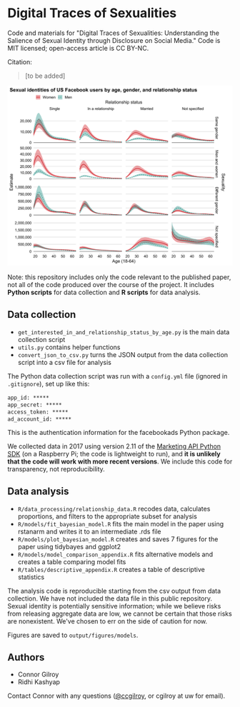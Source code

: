 # Digital Traces of Sexualities

Code and materials for "Digital Traces of Sexualities: Understanding the Salience of Sexual Identity through Disclosure on Social Media." Code is MIT licensed; open-access article is CC BY-NC.

Citation: 

> [to be added]

![Negative binomial model fit to estimates from September 2017](output/figures/models/figure7_model_estimates.png)

Note: this repository includes only the code relevant to the published paper, not all of the code produced over the course of the project. It includes **Python scripts** for data collection and **R scripts** for data analysis.

## Data collection

- `get_interested_in_and_relationship_status_by_age.py` is the main data collection script
- `utils.py` contains helper functions
- `convert_json_to_csv.py` turns the JSON output from the data collection script into a csv file for analysis

The Python data collection script was run with a `config.yml` file (ignored in `.gitignore`), set up like this:

```{.yml}
app_id: *****
app_secret: *****
access_token: *****
ad_account_id: *****
```

This is the authentication information for the facebookads Python package. 

We collected data in 2017 using version 2.11 of the [Marketing API Python SDK](https://developers.facebook.com/docs/marketing-api/sdks/) (on a Raspberry Pi; the code is lightweight to run), and **it is unlikely that the code will work with more recent versions**. We include this code for transparency, not reproducibility.

## Data analysis

- `R/data_processing/relationship_data.R` recodes data, calculates proportions, and filters to the appropriate subset for analysis
- `R/models/fit_bayesian_model.R` fits the main model in the paper using rstanarm and writes it to an intermediate .rds file
- `R/models/plot_bayesian_model.R` creates and saves 7 figures for the paper using tidybayes and ggplot2
- `R/models/model_comparison_appendix.R` fits alternative models and creates a table comparing model fits
- `R/tables/descriptive_appendix.R` creates a table of descriptive statistics

The analysis code is reproducible starting from the csv output from data collection. We have not included the data file in this public repository. Sexual identity is potentially sensitive information; while we believe risks from releasing aggregate data are low, we cannot be certain that those risks are nonexistent. We've chosen to err on the side of caution for now.

Figures are saved to `output/figures/models`.

## Authors

- Connor Gilroy
- Ridhi Kashyap

Contact Connor with any questions ([@ccgilroy](https://twitter.com/ccgilroy), or cgilroy at uw for email).
